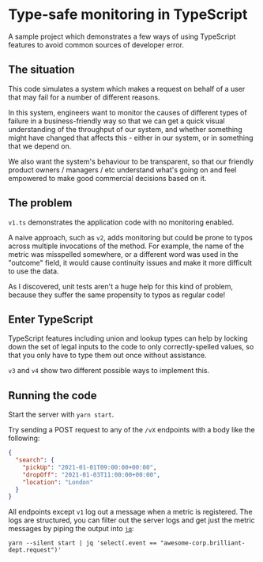 # Type-safe monitoring in TypeScript

A sample project which demonstrates a few ways of using TypeScript features to avoid common sources of developer error.

## The situation
This code simulates a system which makes a request on behalf of a user that may fail for a number of different reasons.

In this system, engineers want to monitor the causes of different types of failure in a business-friendly way so that we can get a quick visual understanding of the throughput of our system, and whether something might have changed that affects this - either in our system, or in something that we depend on.

We also want the system's behaviour to be transparent, so that our friendly product owners / managers / etc understand what's going on and feel empowered to make good commercial decisions based on it.

## The problem
`v1.ts` demonstrates the application code with no monitoring enabled.

A naive approach, such as `v2`, adds monitoring but could be prone to typos across multiple invocations of the method. For example, the name of the metric was misspelled somewhere, or a different word was used in the "outcome" field, it would cause continuity issues and make it more difficult to use the data.

As I discovered, unit tests aren't a huge help for this kind of problem, because they suffer the same propensity to typos as regular code!

## Enter TypeScript
TypeScript features including union and lookup types can help by locking down the set of legal inputs to the code to only correctly-spelled values, so that you only have to type them out once without assistance.

`v3` and `v4` show two different possible ways to implement this.

## Running the code
Start the server with `yarn start`.

Try sending a POST request to any of the `/vX` endpoints with a body like the following:

```json
{
  "search": {
    "pickUp": "2021-01-01T09:00:00+00:00",
    "dropOff": "2021-01-03T11:00:00+00:00",
    "location": "London"
  }
}
```

All endpoints except `v1` log out a message when a metric is registered. The logs are structured, you can filter out the server logs and get just the metric messages by piping the output into [`jq`][1]:

```shell
yarn --silent start | jq 'select(.event == "awesome-corp.brilliant-dept.request")'
```

[1]: https://stedolan.github.io/jq/
